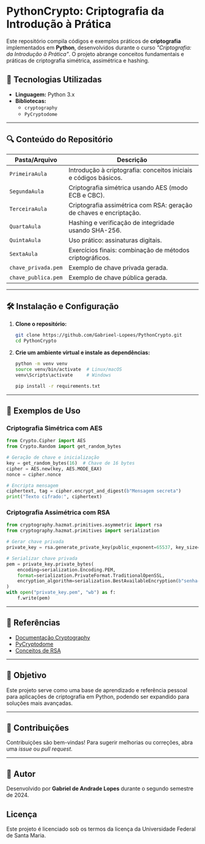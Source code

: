 # PythonCrypto: Criptografia da Introdução à Prática

Este repositório compila códigos e exemplos práticos de **criptografia** implementados em **Python**, desenvolvidos durante o curso *"Criptografia: da Introdução à Prática"*. O projeto abrange conceitos fundamentais e práticas de criptografia simétrica, assimétrica e hashing.

## 🔧 Tecnologias Utilizadas

- **Linguagem:** Python 3.x
- **Bibliotecas:**
  - `cryptography`
  - `PyCryptodome`

---

## 🔍 Conteúdo do Repositório

| Pasta/Arquivo     | Descrição                                                                 |
|-------------------|------------------------------------------------------------------------------|
| `PrimeiraAula`    | Introdução à criptografia: conceitos iniciais e códigos básicos.         |
| `SegundaAula`     | Criptografia simétrica usando AES (modo ECB e CBC).                         |
| `TerceiraAula`    | Criptografia assimétrica com RSA: geração de chaves e encriptação.        |
| `QuartaAula`      | Hashing e verificação de integridade usando SHA-256.                       |
| `QuintaAula`      | Uso prático: assinaturas digitais.                                          |
| `SextaAula`       | Exercícios finais: combinação de métodos criptográficos.                  |
| `chave_privada.pem` | Exemplo de chave privada gerada.                                           |
| `chave_publica.pem` | Exemplo de chave pública gerada.                                           |

---

## 🛠️ Instalação e Configuração

1. **Clone o repositório:**
   ```bash
   git clone https://github.com/Gabrieel-Lopees/PythonCrypto.git
   cd PythonCrypto
   ```

2. **Crie um ambiente virtual e instale as dependências:**
   ```bash
   python -m venv venv
   source venv/bin/activate  # Linux/macOS
   venv\Scripts\activate     # Windows
   
   pip install -r requirements.txt
   ```

---

## 🔑 Exemplos de Uso

### Criptografia Simétrica com AES
```python
from Crypto.Cipher import AES
from Crypto.Random import get_random_bytes

# Geração de chave e inicialização
key = get_random_bytes(16)  # Chave de 16 bytes
cipher = AES.new(key, AES.MODE_EAX)
nonce = cipher.nonce

# Encripta mensagem
ciphertext, tag = cipher.encrypt_and_digest(b"Mensagem secreta")
print("Texto cifrado:", ciphertext)
```

### Criptografia Assimétrica com RSA
```python
from cryptography.hazmat.primitives.asymmetric import rsa
from cryptography.hazmat.primitives import serialization

# Gerar chave privada
private_key = rsa.generate_private_key(public_exponent=65537, key_size=2048)

# Serializar chave privada
pem = private_key.private_bytes(
    encoding=serialization.Encoding.PEM,
    format=serialization.PrivateFormat.TraditionalOpenSSL,
    encryption_algorithm=serialization.BestAvailableEncryption(b"senha-secreta")
)
with open("private_key.pem", "wb") as f:
    f.write(pem)
```

---

## 📖 Referências
- [Documentação Cryptography](https://cryptography.io/)
- [PyCryptodome](https://www.pycryptodome.org/)
- [Conceitos de RSA](https://en.wikipedia.org/wiki/RSA_(cryptosystem))

---

## 🌟 Objetivo
Este projeto serve como uma base de aprendizado e referência pessoal para aplicações de criptografia em Python, podendo ser expandido para soluções mais avançadas.

---

## 🤝 Contribuições
Contribuições são bem-vindas! Para sugerir melhorias ou correções, abra uma *issue* ou *pull request*.

---

## 💍 Autor
Desenvolvido por **Gabriel de Andrade Lopes** durante o segundo semestre de 2024.

## Licença

Este projeto é licenciado sob os termos da licença da Universidade Federal de Santa Maria.
